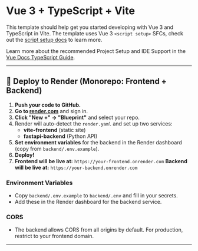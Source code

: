 # Vue 3 + TypeScript + Vite

This template should help get you started developing with Vue 3 and TypeScript in Vite. The template uses Vue 3 `<script setup>` SFCs, check out the [script setup docs](https://v3.vuejs.org/api/sfc-script-setup.html#sfc-script-setup) to learn more.

Learn more about the recommended Project Setup and IDE Support in the [Vue Docs TypeScript Guide](https://vuejs.org/guide/typescript/overview.html#project-setup).

---

## 🚀 Deploy to Render (Monorepo: Frontend + Backend)

1. **Push your code to GitHub.**
2. **Go to [render.com](https://render.com/)** and sign in.
3. **Click "New +" → "Blueprint"** and select your repo.
4. Render will auto-detect the `render.yaml` and set up two services:
   - **vite-frontend** (static site)
   - **fastapi-backend** (Python API)
5. **Set environment variables** for the backend in the Render dashboard (copy from `backend/.env.example`).
6. **Deploy!**
7. **Frontend will be live at:** `https://your-frontend.onrender.com`
   **Backend will be live at:** `https://your-backend.onrender.com`

### Environment Variables
- Copy `backend/.env.example` to `backend/.env` and fill in your secrets.
- Add these in the Render dashboard for the backend service.

### CORS
- The backend allows CORS from all origins by default. For production, restrict to your frontend domain.

---
